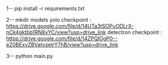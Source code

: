 1--  pip install -r requirements.txt

2--  mkdir models
      yolo checkpoint : https://drive.google.com/file/d/14UTa3tSOPuODLrX-nCk4gktbb1RN8yYC/view?usp=drive_link
      detectron checkpoint : https://drive.google.com/file/d/14ZPQlOgP0--eZ0BExvZBVatyzeIrY7hB/view?usp=drive_link

3-- python main.py



